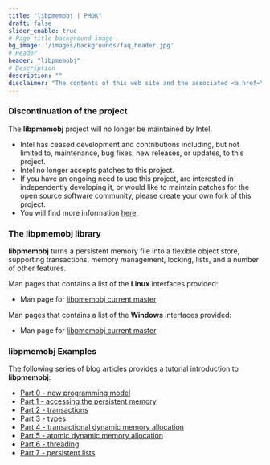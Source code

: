 ```yaml
---
title: "libpmemobj | PMDK"
draft: false
slider_enable: true
# Page title background image
bg_image: '/images/backgrounds/faq_header.jpg'
# Header
header: "libpmemobj"
# Description
description: ""
disclaimer: "The contents of this web site and the associated <a href=\"https://github.com/pmem\">GitHub repositories</a> are BSD-licensed open source."
---
```


### Discontinuation of the project
The **libpmemobj** project will no longer be maintained by Intel.
- Intel has ceased development and contributions including, but not limited to, maintenance, bug fixes, new releases,
or updates, to this project.
- Intel no longer accepts patches to this project.
- If you have an ongoing need to use this project, are interested in independently developing it, or would like to
maintain patches for the open source software community, please create your own fork of this project.
- You will find more information [here](/blog/2022/11/update-on-pmdk-and-our-long-term-support-strategy/).

### The libpmemobj library

**libpmemobj** turns a persistent memory file into a
flexible object store, supporting transactions, memory
management, locking, lists, and a number of other features.

Man pages that contains a list of the **Linux** interfaces provided:

* Man page for <a href="../manpages/linux/master/libpmemobj/libpmemobj.7.html">libpmemobj current master</a>


Man pages that contains a list of the **Windows** interfaces provided:

* Man page for <a href="../manpages/windows/master/libpmemobj/libpmemobj.7.html">libpmemobj current master</a>

### libpmemobj Examples

The following series of blog articles provides a tutorial introduction
to **libpmemobj**:

* [Part 0 - new programming model](/2015/06/12/pmem-model.html)
* [Part 1 - accessing the persistent memory](/2015/06/13/accessing-pmem.html)
* [Part 2 - transactions](/2015/06/15/transactions.html)
* [Part 3 - types](/2015/06/16/types.html)
* [Part 4 - transactional dynamic memory allocation](/2015/06/17/tx-alloc.html)
* [Part 5 - atomic dynamic memory allocation](/2015/06/18/ntx-alloc.html)
* [Part 6 - threading](/2015/06/18/threads.html)
* [Part 7 - persistent lists](/2015/06/19/lists.html)